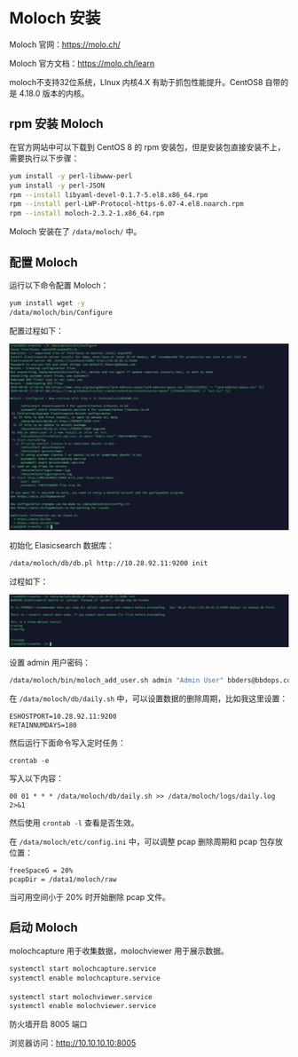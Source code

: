# Moloch 安装

Moloch 官网：https://molo.ch/

Moloch 官方文档：https://molo.ch/learn

moloch不支持32位系统，LInux 内核4.X 有助于抓包性能提升。CentOS8 自带的是 4.18.0 版本的内核。



## rpm 安装 Moloch

在官方网站中可以下载到 CentOS 8 的 rpm 安装包，但是安装包直接安装不上，需要执行以下步骤：

```bash
yum install -y perl-libwww-perl 
yum install -y perl-JSON 
rpm --install libyaml-devel-0.1.7-5.el8.x86_64.rpm
rpm --install perl-LWP-Protocol-https-6.07-4.el8.noarch.rpm 
rpm --install moloch-2.3.2-1.x86_64.rpm
```

Moloch 安装在了 `/data/moloch/` 中。



## 配置 Moloch

运行以下命令配置 Moloch：

```bash
yum install wget -y
/data/moloch/bin/Configure
```

配置过程如下：

![image-20200802172211773](../../resource/image-20200802172211773.png)

初始化 Elasicsearch 数据库：

```bash
/data/moloch/db/db.pl http://10.28.92.11:9200 init
```

过程如下：

![image-20200802172507934](../../resource/image-20200802172507934.png)

设置 admin 用户密码：

```bash
/data/moloch/bin/moloch_add_user.sh admin "Admin User" bbders@bbdops.com --admin
```

在 `/data/moloch/db/daily.sh` 中，可以设置数据的删除周期，比如我这里设置：

```
ESHOSTPORT=10.28.92.11:9200
RETAINNUMDAYS=180
```

然后运行下面命令写入定时任务：

```
crontab -e
```

写入以下内容：

```
00 01 * * * /data/moloch/db/daily.sh >> /data/moloch/logs/daily.log 2>&1
```

然后使用 `crontab -l` 查看是否生效。

在 `/data/moloch/etc/config.ini` 中，可以调整 pcap 删除周期和 pcap 包存放位置：

```
freeSpaceG = 20%
pcapDir = /data1/moloch/raw
```

当可用空间小于 20% 时开始删除 pcap 文件。



## 启动 Moloch

molochcapture 用于收集数据，molochviewer 用于展示数据。

```bash
systemctl start molochcapture.service
systemctl enable molochcapture.service

systemctl start molochviewer.service 
systemctl enable molochviewer.service
```

防火墙开启 8005 端口

浏览器访问：http://10.10.10.10:8005

























